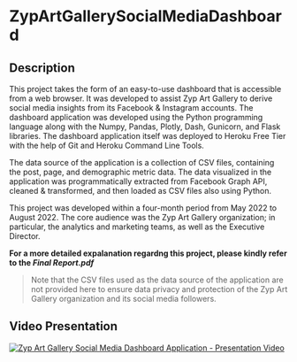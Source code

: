 # ZypArtGallerySocialMediaDashboard

## Description

This project takes the form of an easy-to-use dashboard that is accessible from a web browser. It was developed to assist Zyp Art Gallery to derive social media insights from its Facebook & Instagram accounts. The dashboard application was developed using the Python programming language along with the Numpy, Pandas, Plotly, Dash, Gunicorn, and Flask libraries. The dashboard application itself was deployed to Heroku Free Tier with the help of Git and Heroku Command Line Tools. 

The data source of the application is a collection of CSV files, containing the post, page, and demographic metric data. The data visualized in the application was programmatically extracted from Facebook Graph API, cleaned & transformed, and then loaded as CSV files also using Python. 

This project was developed within a four-month period from May 2022 to August 2022. The core audience was the Zyp Art Gallery organization; in particular, the analytics and marketing teams, as well as the Executive Director.

**For a more detailed expalanation regardng this project, please kindly refer to the _Final Report.pdf_**

> Note that the CSV files used as the data source of the application are not provided here to ensure data privacy and protection of the Zyp Art Gallery organization and its social media followers.

## Video Presentation

[![Zyp Art Gallery Social Media Dashboard Application - Presentation Video](https://i9.ytimg.com/vi_webp/nk__5ZDr6FE/mq2.webp?sqp=CIzdo50G-oaymwEmCMACELQB8quKqQMa8AEB-AH-CYAC0AWKAgwIABABGDogRCh_MA8=&rs=AOn4CLBvhlofxKcIwCRFnfWC4Eq6L4uoAA)](https://youtu.be/nk__5ZDr6FE "Zyp Social Media Dashboard Presentation Video")